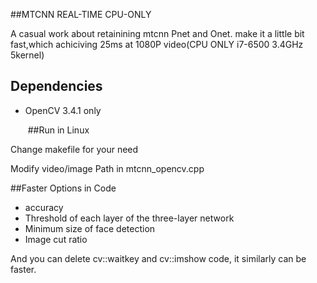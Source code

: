 ##MTCNN  REAL-TIME CPU-ONLY

A casual work about retainining mtcnn Pnet and Onet. make it a little bit fast,which achiciving 25ms at 1080P video(CPU ONLY i7-6500 3.4GHz 5kernel) 


## Dependencies

+ OpenCV 3.4.1 only

  ​
##Run in Linux

Change makefile for your need

Modify video/image Path in mtcnn_opencv.cpp



##Faster Options in Code

+ accuracy
+ Threshold of each layer of the three-layer network
+ Minimum size of face detection
+ Image cut ratio

And you can delete cv::waitkey and cv::imshow code, it similarly can be faster. 

